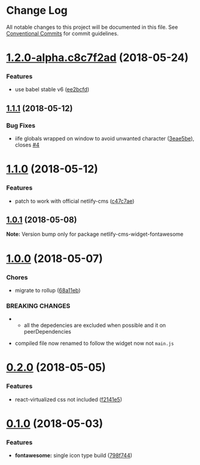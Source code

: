 # Change Log

All notable changes to this project will be documented in this file.
See [Conventional Commits](https://conventionalcommits.org) for commit guidelines.

<a name="1.2.0-alpha.c8c7f2ad"></a>
# [1.2.0-alpha.c8c7f2ad](https://github.com/ekoeryanto/netlify-cms-widgets/compare/netlify-cms-widget-fontawesome@1.1.1...netlify-cms-widget-fontawesome@1.2.0-alpha.c8c7f2ad) (2018-05-24)


### Features

* use babel stable v6 ([ee2bcfd](https://github.com/ekoeryanto/netlify-cms-widgets/commit/ee2bcfd))




<a name="1.1.1"></a>
## [1.1.1](https://github.com/ekoeryanto/netlify-cms-widgets/compare/netlify-cms-widget-fontawesome@1.1.0...netlify-cms-widget-fontawesome@1.1.1) (2018-05-12)


### Bug Fixes

* iife globals wrapped on window to avoid unwanted character ([3eae5be](https://github.com/ekoeryanto/netlify-cms-widgets/commit/3eae5be)), closes [#4](https://github.com/ekoeryanto/netlify-cms-widgets/issues/4)




<a name="1.1.0"></a>
# [1.1.0](https://github.com/ekoeryanto/netlify-cms-widgets/compare/netlify-cms-widget-fontawesome@1.0.1...netlify-cms-widget-fontawesome@1.1.0) (2018-05-12)


### Features

* patch to work with official netlify-cms ([c47c7ae](https://github.com/ekoeryanto/netlify-cms-widgets/commit/c47c7ae))




<a name="1.0.1"></a>
## [1.0.1](https://github.com/ekoeryanto/netlify-cms-widgets/compare/netlify-cms-widget-fontawesome@1.0.0...netlify-cms-widget-fontawesome@1.0.1) (2018-05-08)




**Note:** Version bump only for package netlify-cms-widget-fontawesome

<a name="1.0.0"></a>
# [1.0.0](https://github.com/ekoeryanto/netlify-cms-widgets/compare/netlify-cms-widget-fontawesome@0.2.0...netlify-cms-widget-fontawesome@1.0.0) (2018-05-07)


### Chores

* migrate to rollup ([68a11eb](https://github.com/ekoeryanto/netlify-cms-widgets/commit/68a11eb))


### BREAKING CHANGES

* - all the depedencies are excluded when possible and it on peerDependencies
- compiled file now renamed to follow the widget now not `main.js`




<a name="0.2.0"></a>
# [0.2.0](https://github.com/ekoeryanto/netlify-cms-widgets/compare/netlify-cms-widget-fontawesome@0.1.0...netlify-cms-widget-fontawesome@0.2.0) (2018-05-05)


### Features

* react-virtualized css not included ([f2141e5](https://github.com/ekoeryanto/netlify-cms-widgets/commit/f2141e5))




<a name="0.1.0"></a>
# [0.1.0](https://github.com/ekoeryanto/netlify-cms-widgets/compare/netlify-cms-widget-fontawesome@0.0.1-alpha.0...netlify-cms-widget-fontawesome@0.1.0) (2018-05-03)


### Features

* **fontawesome:** single icon type build ([798f744](https://github.com/ekoeryanto/netlify-cms-widgets/commit/798f744))
